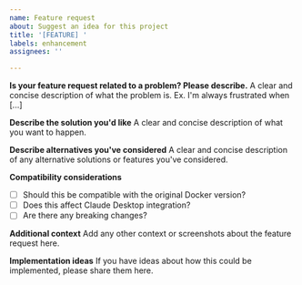 ```yaml
---
name: Feature request
about: Suggest an idea for this project
title: '[FEATURE] '
labels: enhancement
assignees: ''

---
```


**Is your feature request related to a problem? Please describe.**
A clear and concise description of what the problem is. Ex. I'm always frustrated when [...]

**Describe the solution you'd like**
A clear and concise description of what you want to happen.

**Describe alternatives you've considered**
A clear and concise description of any alternative solutions or features you've considered.

**Compatibility considerations**
- [ ] Should this be compatible with the original Docker version?
- [ ] Does this affect Claude Desktop integration?
- [ ] Are there any breaking changes?

**Additional context**
Add any other context or screenshots about the feature request here.

**Implementation ideas**
If you have ideas about how this could be implemented, please share them here.
